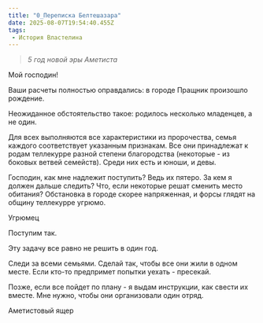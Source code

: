 ```yaml
---
title: "0_Переписка Белтешазара"
date: 2025-08-07T19:54:40.455Z
tags:
 - История Властелина
---
```


> *5 год новой эры Аметиста*

Мой господин!

Ваши расчеты полностью оправдались: в городе Пращник произошло рождение.

Неожиданное обстоятельство такое: родилось несколько младенцев, а не
один.

Для всех выполняются все характеристики из пророчества, семья каждого
соответствует указанным признакам. Все они принадлежат к родам
теллекурре разной степени благородства (некоторые - из боковых ветвей
семейств). Среди них есть и юноши, и девы.

Господин, как мне надлежит поступить? Ведь их пятеро. За кем я должен
дальше следить? Что, если некоторые решат сменить место обитания?
Обстановка в городе скорее напряженная, и форсы глядят на общину
теллекурре угрюмо.

Угрюмец

Поступим так.

Эту задачу все равно не решить в один год.

Следи за всеми семьями. Сделай так, чтобы все они жили в одном месте.
Если кто-то предпримет попытки уехать - пресекай.

Позже, если все пойдет по плану - я выдам инструкции, как свести их
вместе. Мне нужно, чтобы они организовали один отряд.

Аметистовый ящер
